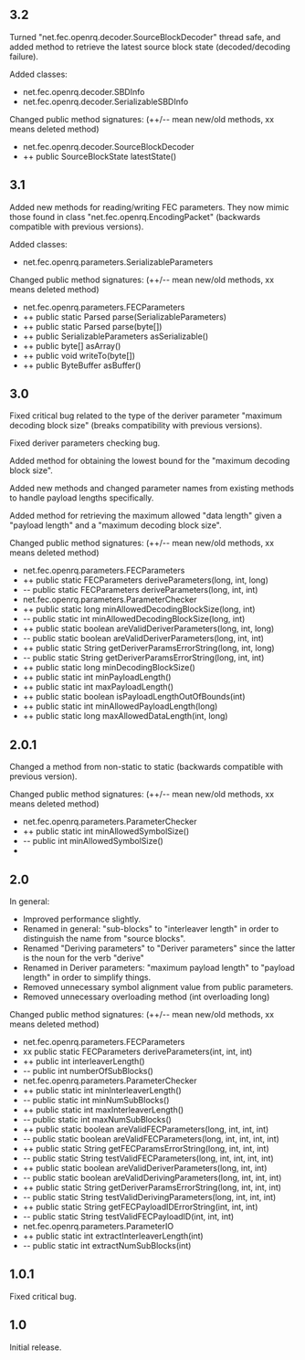 ## 3.2

Turned "net.fec.openrq.decoder.SourceBlockDecoder" thread safe, and added
method to retrieve the latest source block state (decoded/decoding failure).

Added classes:
* net.fec.openrq.decoder.SBDInfo
* net.fec.openrq.decoder.SerializableSBDInfo

Changed public method signatures:
(++/-- mean new/old methods, xx means deleted method)
* net.fec.openrq.decoder.SourceBlockDecoder
 * ++ public SourceBlockState latestState()

## 3.1

Added new methods for reading/writing FEC parameters. They now mimic those
found in class "net.fec.openrq.EncodingPacket" (backwards compatible with
previous versions).

Added classes:
* net.fec.openrq.parameters.SerializableParameters

Changed public method signatures:
(++/-- mean new/old methods, xx means deleted method)
* net.fec.openrq.parameters.FECParameters
 * ++ public static Parsed<FECParameters> parse(SerializableParameters)
 * ++ public static Parsed<FECParameters> parse(byte[])
 * ++ public SerializableParameters asSerializable()
 * ++ public byte[] asArray()
 * ++ public void writeTo(byte[])
 * ++ public ByteBuffer asBuffer()

## 3.0

Fixed critical bug related to the type of the deriver parameter "maximum
decoding block size" (breaks compatibility with previous versions).

Fixed deriver parameters checking bug.

Added method for obtaining the lowest bound for the "maximum decoding block
size".

Added new methods and changed parameter names from existing methods to handle
payload lengths specifically.

Added method for retrieving the maximum allowed "data length" given a "payload
length" and a "maximum decoding block size".

Changed public method signatures:
(++/-- mean new/old methods, xx means deleted method)
* net.fec.openrq.parameters.FECParameters
 * ++ public static FECParameters deriveParameters(long, int, long)
 * -- public static FECParameters deriveParameters(long, int, int)
* net.fec.openrq.parameters.ParameterChecker
 * ++ public static long minAllowedDecodingBlockSize(long, int)
 * -- public static int minAllowedDecodingBlockSize(long, int)
 * ++ public static boolean areValidDeriverParameters(long, int, long)
 * -- public static boolean areValidDeriverParameters(long, int, int)
 * ++ public static String getDeriverParamsErrorString(long, int, long)
 * -- public static String getDeriverParamsErrorString(long, int, int)
 * ++ public static long minDecodingBlockSize()
 * ++ public static int minPayloadLength()
 * ++ public static int maxPayloadLength()
 * ++ public static boolean isPayloadLengthOutOfBounds(int)
 * ++ public static int minAllowedPayloadLength(long)
 * ++ public static long maxAllowedDataLength(int, long)

## 2.0.1

Changed a method from non-static to static (backwards compatible with previous
version).

Changed public method signatures:
(++/-- mean new/old methods, xx means deleted method)
* net.fec.openrq.parameters.ParameterChecker
 * ++ public static int minAllowedSymbolSize()
 * -- public int minAllowedSymbolSize()
 * 


## 2.0

In general:
- Improved performance slightly.
- Renamed in general: "sub-blocks" to "interleaver length" in order to
distinguish the name from "source blocks".
- Renamed "Deriving parameters" to "Deriver parameters" since the latter is the
noun for the verb "derive"
- Renamed in Deriver parameters: "maximum payload length" to "payload length" in
order to simplify things.
- Removed unnecessary symbol alignment value from public parameters.
- Removed unnecessary overloading method (int overloading long)

Changed public method signatures:
(++/-- mean new/old methods, xx means deleted method)
* net.fec.openrq.parameters.FECParameters
 * xx public static FECParameters deriveParameters(int, int, int)
 * ++ public int interleaverLength()
 * -- public int numberOfSubBlocks()
* net.fec.openrq.parameters.ParameterChecker
 * ++ public static int minInterleaverLength()
 * -- public static int minNumSubBlocks()
 * ++ public static int maxInterleaverLength()
 * -- public static int maxNumSubBlocks()
 * ++ public static boolean areValidFECParameters(long, int, int, int)
 * -- public static boolean areValidFECParameters(long, int, int, int, int)
 * ++ public static String getFECParamsErrorString(long, int, int, int)
 * -- public static String testValidFECParameters(long, int, int, int, int)
 * ++ public static boolean areValidDeriverParameters(long, int, int)
 * -- public static boolean areValidDerivingParameters(long, int, int, int)
 * ++ public static String getDeriverParamsErrorString(long, int, int, int)
 * -- public static String testValidDerivingParameters(long, int, int, int)
 * ++ public static String getFECPayloadIDErrorString(int, int, int)
 * -- public static String testValidFECPayloadID(int, int, int)
* net.fec.openrq.parameters.ParameterIO
 * ++ public static int extractInterleaverLength(int)
 * -- public static int extractNumSubBlocks(int)


## 1.0.1

Fixed critical bug.


## 1.0

Initial release.
